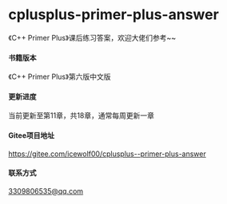 # cplusplus-primer-plus-answer
《C++ Primer Plus》课后练习答案，欢迎大佬们参考~~

#### 书籍版本
《C++ Primer Plus》第六版中文版

#### 更新进度
当前更新至第11章，共18章，通常每周更新一章

#### Gitee项目地址
https://gitee.com/icewolf00/cplusplus--primer-plus-answer

#### 联系方式
3309806535@qq.com
